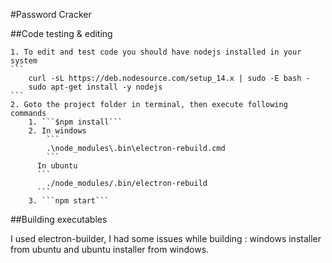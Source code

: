 #Password Cracker


##Code testing & editing

	1. To edit and test code you should have nodejs installed in your system
	```
		curl -sL https://deb.nodesource.com/setup_14.x | sudo -E bash -
		sudo apt-get install -y nodejs
	```
 	2. Goto the project folder in terminal, then execute following commands
		1. ```$npm install```
		2. In windows
			```
			.\node_modules\.bin\electron-rebuild.cmd
			```
		  In ubuntu
		  ```
			./node_modules/.bin/electron-rebuild
		  ```
		3. ```npm start```


##Building executables

I used electron-builder, I had some issues while building : windows installer from ubuntu and ubuntu installer from windows.


		



  
